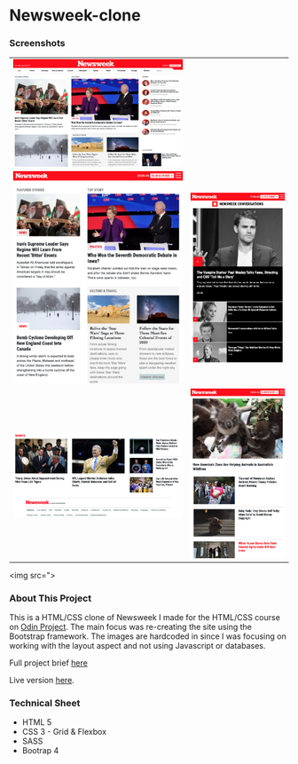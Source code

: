 # Newsweek-clone

<h3>Screenshots</h3>
<table>
  <tr>
    <td>
      <img src="/README_images/main.png">
    </td>
   </tr>
  <tr>
    <td>
      <img src="/README_images/medium.png">
    </td>
    <td>
    <img src="/README_images/mobile.png">
    </td>
   </tr>
   <tr>
   <td>
      <img src="/README_images/footer.png">
    </td>
    <td>
    <img src="/README_images/mobile2.png">
    </td>
   </tr>
</table>

<img src=">

<h3>About This Project</h3>
<p>This is a HTML/CSS clone of Newsweek I made for the HTML/CSS course on <a href="https://www.theodinproject.com/">Odin Project</a>. The main focus was 
re-creating the site using the Bootstrap framework. The images are hardcoded in since I was focusing on working with the layout aspect and not using
Javascript or databases.
</p>
<p>Full project brief <a href="https://www.theodinproject.com/courses/html-and-css/lessons/using-bootstrap">here</a></p>
<p>Live version <a href="https://mickywagner.github.io/newsweek-clone/">here</a>.</p>


<h3>Technical Sheet</h3>

<ul>
  <li>HTML 5</li>
  <li>CSS 3 - Grid & Flexbox</li>
  <li>SASS</li>
  <li>Bootrap 4</li>
</ul>

